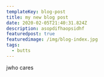 ```yaml
---
templateKey: blog-post
title: my new blog post
date: 2020-02-05T21:40:31.824Z
description: asopdifhaopsidhf
featuredpost: true
featuredimage: /img/blog-index.jpg
tags:
  - butts
---
```

jwho cares
